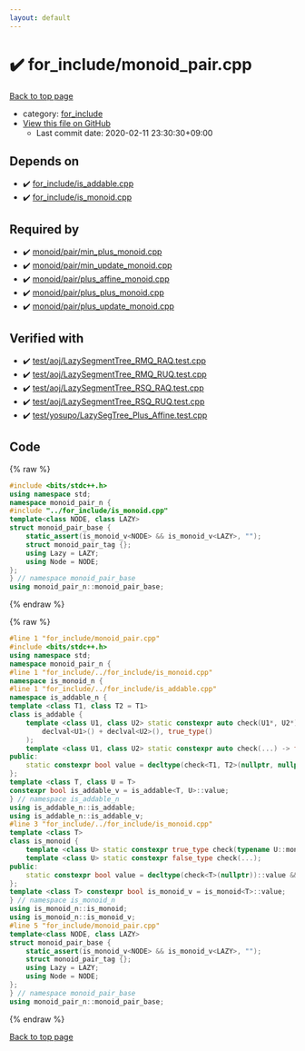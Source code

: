 ```yaml
---
layout: default
---
```


<!-- mathjax config similar to math.stackexchange -->
<script type="text/javascript" async
  src="https://cdnjs.cloudflare.com/ajax/libs/mathjax/2.7.5/MathJax.js?config=TeX-MML-AM_CHTML">
</script>
<script type="text/x-mathjax-config">
  MathJax.Hub.Config({
    TeX: { equationNumbers: { autoNumber: "AMS" }},
    tex2jax: {
      inlineMath: [ ['$','$'] ],
      processEscapes: true
    },
    "HTML-CSS": { matchFontHeight: false },
    displayAlign: "left",
    displayIndent: "2em"
  });
</script>

<script type="text/javascript" src="https://cdnjs.cloudflare.com/ajax/libs/jquery/3.4.1/jquery.min.js"></script>
<script src="https://cdn.jsdelivr.net/npm/jquery-balloon-js@1.1.2/jquery.balloon.min.js" integrity="sha256-ZEYs9VrgAeNuPvs15E39OsyOJaIkXEEt10fzxJ20+2I=" crossorigin="anonymous"></script>
<script type="text/javascript" src="../../assets/js/copy-button.js"></script>
<link rel="stylesheet" href="../../assets/css/copy-button.css" />


# :heavy_check_mark: for_include/monoid_pair.cpp

<a href="../../index.html">Back to top page</a>

* category: <a href="../../index.html#8be7b0dfa7a3a788ad1d174f54f0cafd">for_include</a>
* <a href="{{ site.github.repository_url }}/blob/master/for_include/monoid_pair.cpp">View this file on GitHub</a>
    - Last commit date: 2020-02-11 23:30:30+09:00




## Depends on

* :heavy_check_mark: <a href="is_addable.cpp.html">for_include/is_addable.cpp</a>
* :heavy_check_mark: <a href="is_monoid.cpp.html">for_include/is_monoid.cpp</a>


## Required by

* :heavy_check_mark: <a href="../monoid/pair/min_plus_monoid.cpp.html">monoid/pair/min_plus_monoid.cpp</a>
* :heavy_check_mark: <a href="../monoid/pair/min_update_monoid.cpp.html">monoid/pair/min_update_monoid.cpp</a>
* :heavy_check_mark: <a href="../monoid/pair/plus_affine_monoid.cpp.html">monoid/pair/plus_affine_monoid.cpp</a>
* :heavy_check_mark: <a href="../monoid/pair/plus_plus_monoid.cpp.html">monoid/pair/plus_plus_monoid.cpp</a>
* :heavy_check_mark: <a href="../monoid/pair/plus_update_monoid.cpp.html">monoid/pair/plus_update_monoid.cpp</a>


## Verified with

* :heavy_check_mark: <a href="../../verify/test/aoj/LazySegmentTree_RMQ_RAQ.test.cpp.html">test/aoj/LazySegmentTree_RMQ_RAQ.test.cpp</a>
* :heavy_check_mark: <a href="../../verify/test/aoj/LazySegmentTree_RMQ_RUQ.test.cpp.html">test/aoj/LazySegmentTree_RMQ_RUQ.test.cpp</a>
* :heavy_check_mark: <a href="../../verify/test/aoj/LazySegmentTree_RSQ_RAQ.test.cpp.html">test/aoj/LazySegmentTree_RSQ_RAQ.test.cpp</a>
* :heavy_check_mark: <a href="../../verify/test/aoj/LazySegmentTree_RSQ_RUQ.test.cpp.html">test/aoj/LazySegmentTree_RSQ_RUQ.test.cpp</a>
* :heavy_check_mark: <a href="../../verify/test/yosupo/LazySegTree_Plus_Affine.test.cpp.html">test/yosupo/LazySegTree_Plus_Affine.test.cpp</a>


## Code

<a id="unbundled"></a>
{% raw %}
```cpp
#include <bits/stdc++.h>
using namespace std;
namespace monoid_pair_n {
#include "../for_include/is_monoid.cpp"
template<class NODE, class LAZY>
struct monoid_pair_base {
	static_assert(is_monoid_v<NODE> && is_monoid_v<LAZY>, "");
	struct monoid_pair_tag {};
	using Lazy = LAZY;
	using Node = NODE;
};
} // namespace monoid_pair_base
using monoid_pair_n::monoid_pair_base;

```
{% endraw %}

<a id="bundled"></a>
{% raw %}
```cpp
#line 1 "for_include/monoid_pair.cpp"
#include <bits/stdc++.h>
using namespace std;
namespace monoid_pair_n {
#line 1 "for_include/../for_include/is_monoid.cpp"
namespace is_monoid_n {
#line 1 "for_include/../for_include/is_addable.cpp"
namespace is_addable_n {
template <class T1, class T2 = T1>
class is_addable {
	template <class U1, class U2> static constexpr auto check(U1*, U2*) -> decltype(
		declval<U1>() + declval<U2>(), true_type()
	);
	template <class U1, class U2> static constexpr auto check(...) -> false_type;
public:
	static constexpr bool value = decltype(check<T1, T2>(nullptr, nullptr))::value;
};
template <class T, class U = T>
constexpr bool is_addable_v = is_addable<T, U>::value;
} // namespace is_addable_n
using is_addable_n::is_addable;
using is_addable_n::is_addable_v;
#line 3 "for_include/../for_include/is_monoid.cpp"
template <class T>
class is_monoid {
	template <class U> static constexpr true_type check(typename U::monoid_tag*);
	template <class U> static constexpr false_type check(...);
public:
	static constexpr bool value = decltype(check<T>(nullptr))::value && is_addable_v<T>;
};
template <class T> constexpr bool is_monoid_v = is_monoid<T>::value;
} // namespace is_monoid_n
using is_monoid_n::is_monoid;
using is_monoid_n::is_monoid_v;
#line 5 "for_include/monoid_pair.cpp"
template<class NODE, class LAZY>
struct monoid_pair_base {
	static_assert(is_monoid_v<NODE> && is_monoid_v<LAZY>, "");
	struct monoid_pair_tag {};
	using Lazy = LAZY;
	using Node = NODE;
};
} // namespace monoid_pair_base
using monoid_pair_n::monoid_pair_base;

```
{% endraw %}

<a href="../../index.html">Back to top page</a>


